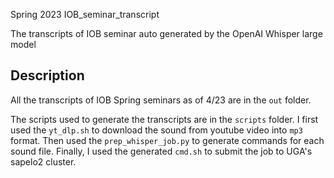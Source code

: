 Spring 2023 IOB_seminar_transcript

The transcripts of IOB seminar auto generated by the OpenAI Whisper large model

## Description

All the transcripts of IOB Spring seminars as of 4/23 are in the `out` folder.

The scripts used to generate the transcripts are in the `scripts` folder. I first used the `yt_dlp.sh` to download the sound from youtube video into `mp3` format. Then used the `prep_whisper_job.py` to generate commands for each sound file. Finally, I used the generated `cmd.sh` to submit the job to UGA's sapelo2 cluster.